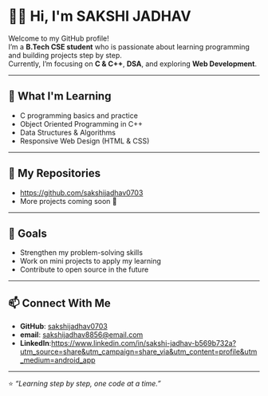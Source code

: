 # 👩‍💻 Hi, I'm SAKSHI JADHAV 

Welcome to my GitHub profile!  
I’m a **B.Tech CSE student** who is passionate about learning programming and building projects step by step.  
Currently, I’m focusing on **C & C++**, **DSA**, and exploring **Web Development**.

---

## 🚀 What I'm Learning
- C programming basics and practice
- Object Oriented Programming in C++
- Data Structures & Algorithms
- Responsive Web Design (HTML & CSS)

---

## 📂 My Repositories
- https://github.com/sakshijadhav0703 
- More projects coming soon 🚀

---

## 🌱 Goals
- Strengthen my problem-solving skills  
- Work on mini projects to apply my learning  
- Contribute to open source in the future  

---

## 📫 Connect With Me
- **GitHub**: [sakshijadhav0703](https://github.com/sakshijadhav0703)  
- **email**: sakshijadhav8856@email.com
- **LinkedIn**:https://www.linkedin.com/in/sakshi-jadhav-b569b732a?utm_source=share&utm_campaign=share_via&utm_content=profile&utm_medium=android_app
---

⭐ *“Learning step by step, one code at a time.”*
